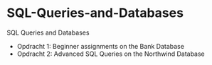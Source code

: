 # SQL-Queries-and-Databases
SQL Queries and Databases

- Opdracht 1: Beginner assignments on the Bank Database
- Opdracht 2: Advanced SQL Queries on the Northwind Database
